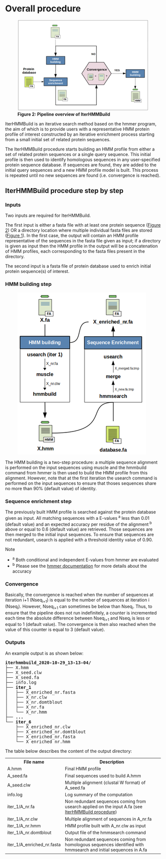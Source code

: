 # Overall procedure
<figure class="fig-iterhmmbuild">
    <img src="./img/iterhmmbuild_pipeline_v2.png"
      alt="IterHMMBuild pipeline overview.">
    <figcaption>
<b>Figure 2: Pipeline overview of IterHMMBuild</b> 
    </figcaption>
</figure>

IterHMMBuild is an iterative search method based on the hmmer program, the aim of which is to provide users with a representative HMM protein profile of interest constructed by an iterative enrichment process starting from a small initial set of related protein sequences.

The IterHMMBuild procedure starts building an HMM profile from either a set of related protein sequences or a single query sequence. This initial profile is then used to identify homologous sequences in any user-specified protein sequence database. If sequences are found, they are added to the initial query sequences and a new HMM profile model is built. This process is repeated until no new sequences are found (i.e. convergence is reached).

## IterHMMBuild procedure step by step

### Inputs
Two inputs are required for IterHMMBuild.

The first input is either a fasta file with at least one protein sequence  (<a href="#overall-procedure">Figure 2</a>) OR a directory location where multiple individual fasta files are stored (<a href="./index.html#fig-1">Figure 1</a>). In the first case, the output will contain an HMM profile representative of the sequences in the fasta file given as input; if a directory is given as input then the HMM profile in the output will be a concatenation of HMM profiles, each corresponding to the fasta files present in the directory.

The second input is a fasta file of protein database used to enrich initial protein sequence(s) of interest.

### HMM building step

<figure>
<img class="align-right" src="./img/step_hmmbuilding_enrichment.png">
</figure>
<p>

The HMM building is a two-step procedure: a multiple sequence alignment is performed on the input sequences using muscle and the hmmbuild command from hmmer is then used to build the HMM profile from this alignment. However, note that at the first iteration the usearch command is performed on the input sequences to ensure that thoses sequences share no more than 90% (default value) of identity.
</p>



### Sequence enrichment step
The previously built HMM profile is searched against the protein database given as input. All matching sequences with a E-values<sup> a</sup> less than 0.01 (default value) and an expected accuracy per residue of the alignment<sup> b</sup> above or equal to 0.6 (default value) are retrieved. Those sequences are then merged to the initial input sequences. To ensure that sequences are not redundant, usearch is applied with a threshold identity value of 0.90.

<div class="admonition note">
    <p class="first admonition-title">
        Note
    </p>
    <ul class="last">
        <li class="note-ref"><sup>a</sup> Both conditional and independent E-values from hmmer are evaluated</li>
        <li class="note-ref"><sup>b</sup> Please see the <a href="http://eddylab.org/software/hmmer3/3.1b2/Userguide.pdf">hmmer documentation</a> for more details about the accuracy</li>
    </ul>
</div>

### Convergence
Basically, the convergence is reached when the number of sequences at iteration i+1 (Nseq<sub>i+1</sub>) is equal to the number of sequences at iteration i (Nseq<sub>i</sub>). However, Nseq<sub>i+1</sub> can sometimes be below than Nseq<sub>i</sub>. Thus, to ensure that the pipeline does not run indefinitely, a counter is incremented each time the absolute difference between Nseq<sub>i+1</sub> and Nseq<sub>i</sub> is less or equal to 1 (default value). The convergence is then also reached when the value of this counter is equal to 3 (default value).

### Outputs
An example output is as shown below:

<pre><b>iterhmmbuild_2020-10-29_13-13-04/</b>
├── X.hmm
├── X_seed.clw
├── X_seed.fa
├── info.log
├── <b>iter_1</b>
│   ├── X_enriched_nr.fasta
│   ├── X_nr.clw
│   ├── X_nr.domtblout
│   ├── X_nr.fa
│   └── X_nr.hmm
├── <b>...</b>
└── <b>iter_6</b>
    ├── X_enriched_nr.clw
    ├── X_enriched_nr.domtblout
    ├── X_enriched_nr.fasta
    └── X_enriched_nr.hmm
</pre>

The table below describes the content of the output directory:

<table class="mytable">
    <tr>
        <th class="t-header">File name</th>
        <th class="t-header">Description</th>
    </tr>
    <tr>
        <td class="t-data">A.hmm</td> 
        <td class="t-data">Final HMM profile</td> 
    </tr>
    <tr>
        <td class="t-data">A_seed.fa</td> 
        <td class="t-data">Final sequences used to build A.hmm</td> 
    </tr>
    <tr>
        <td class="t-data">A_seed.clw</td> 
        <td class="t-data">Multiple alignment (clustal W format) of A_seed.fa</td> 
    </tr>
    <tr>
        <td class="t-data">info.log</td> 
        <td class="t-data">Log summary of the computation</td> 
    </tr>
    <tr>
        <td class="t-data">iter_1/A_nr.fa</td> 
        <td class="t-data">Non redundant sequences coming from usearch applied on the input A.fa 
        (see <a href="./ihb_introduction.html#hmm-building-step">IterHMMBuild procedure</a>)
        </td>
    </tr>
    <tr>
        <td class="t-data">iter_1/A_nr.clw</td> 
        <td class="t-data">Multiple alignment of sequences in A_nr.fa
        </td>
    </tr>
    <tr>
        <td class="t-data">iter_1/A_nr.hmm</td> 
        <td class="t-data">HMM profile built with A_nr.clw as input
        </td>
    </tr>
    <tr>
        <td class="t-data">iter_1/A_nr.domtblout</td> 
        <td class="t-data">Output file of the hmmsearch command
        </td>
    </tr>
    <tr>
        <td class="t-data">iter_1/A_enriched_nr.fasta</td> 
        <td class="t-data">Non redundant sequences coming from homologous sequences identified
        with hmmsearch and initial sequences in A.fa 
        </td>
    </tr>
</table>
